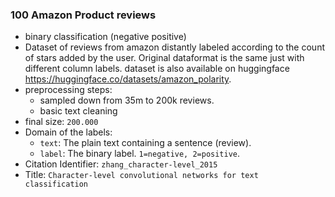 ### 100 Amazon Product reviews
- binary classification (negative positive)
- Dataset of reviews from amazon distantly labeled according to the count of stars added by the user. Original dataformat is the same just with different column labels.  dataset is also available on huggingface https://huggingface.co/datasets/amazon_polarity.
- preprocessing steps:
  - sampled down from 35m to 200k reviews.
  - basic text cleaning
- final size: `200.000`
- Domain of the labels:
  - `text`: The plain text containing a sentence (review).
  - `label`: The binary label. `1=negative, 2=positive`.
- Citation Identifier: `zhang_character-level_2015`
- Title: `Character-level convolutional networks for text classification`
